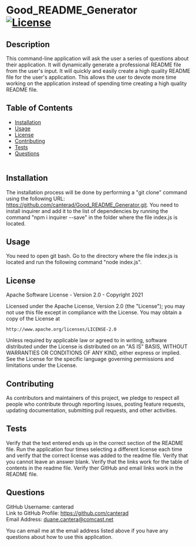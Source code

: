 # Good_README_Generator<br>[![License](https://img.shields.io/badge/License-Apache_2.0-blue.svg)](https://opensource.org/licenses/Apache-2.0)<br>  
  ## Description<br>  
  This command-line application will ask the user a series of questions about their application.  It will dynamically generate a professional README file from the user's input. It will quickly and easily create a high quality README file for the user's application.  This allows the user to devote more time working on the application instead of spending time creating a high quality README file.<br>  
  ## Table of Contents<br>  
  * [Installation](#installation)<br>  
  * [Usage](#usage)<br>  
  * [License](#license)<br>  
  * [Contributing](#contributing)<br>  
  * [Tests](#tests)<br>  
  * [Questions](#questions)<br>  
  <a name="installation"></a>  
  ## Installation  
    
  The installation process will be done by performing a "git clone" command using the following URL: https://github.com/canterad/Good_README_Generator.git. You need to install inquirer and add it to the list of dependencies by running the command "npm i inquirer --save" in the folder where the file index.js is located.  
  
  <a name="usage"></a>  
  
  ## Usage  
  
  You need to open git bash.  Go to the directory where the file index.js is located and run the following command "node index.js".  

  <a name="license"></a>  
  
  ## License  
  
  Apache Software License - Version 2.0 - Copyright 2021

  Licensed under the Apache License, Version 2.0 (the "License");
  you may not use this file except in compliance with the License.
  You may obtain a copy of the License at

    http://www.apache.org/licenses/LICENSE-2.0

  Unless required by applicable law or agreed to in writing, software
  distributed under the License is distributed on an "AS IS" BASIS,
  WITHOUT WARRANTIES OR CONDITIONS OF ANY KIND, either express or implied.
  See the License for the specific language governing permissions and
  limitations under the License.  
  
  <a name="contributing"></a>  
  
  ## Contributing  
  
  As contributors and maintainers of this project, we pledge to respect all people who contribute through reporting issues, posting feature requests, updating documentation, submitting pull requests, and other activities.  
  
  <a name="tests"></a>  
  
  ## Tests  
  
  Verify that the text entered ends up in the correct section of the README file. Run the application four times selecting a different license each time and verify that the correct license was added to the readme file. Verify that you cannot leave an answer blank. Verify that the links work for the table of contents in the readme file. Verify ther GitHub and email links work in the README file.  
  
  <a name="questions"></a>  
  
  ## Questions  
  
  GitHub Username: canterad  
  Link to GitHub Profile: https://github.com/canterad  
  Email Address: duane.cantera@comcast.net  
  
  You can email me at the email address listed above if you have any questions about how to use this application.